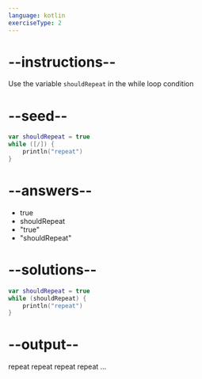 ```yaml
---
language: kotlin
exerciseType: 2
---
```


# --instructions--

Use the variable `shouldRepeat` in the while loop condition

# --seed--

```kotlin
var shouldRepeat = true
while ([/]) {
    println("repeat")
}
```

# --answers--

- true
- shouldRepeat
- "true"
- "shouldRepeat"

# --solutions--

```kotlin
var shouldRepeat = true
while (shouldRepeat) {
    println("repeat")
}
```

# --output--

repeat
repeat
repeat
repeat
...
